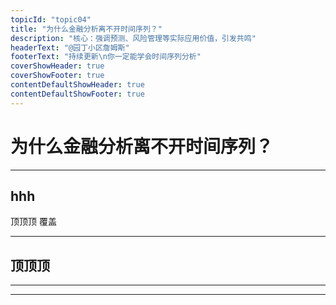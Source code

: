 ```yaml
---
topicId: "topic04"
title: "为什么金融分析离不开时间序列？"
description: "核心：强调预测、风险管理等实际应用价值，引发共鸣"
headerText: "@园丁小区詹姆斯"
footerText: "持续更新\n你一定能学会时间序列分析"
coverShowHeader: true
coverShowFooter: true
contentDefaultShowHeader: true
contentDefaultShowFooter: true
---
```

# 为什么金融分析离不开时间序列？

---

## hhh
顶顶顶 覆盖

---

## 顶顶顶

<!-- cardFontSize: 19 -->

---


---
